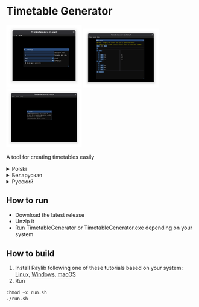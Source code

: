 # Timetable Generator

<p float="left">
  <img src="resources/screenshots/TimetableGenerator1.png" width="200" />
  <img src="resources/screenshots/TimetableGenerator2.png" width="200" /> 
  <img src="resources/screenshots/TimetableGenerator3.png" width="200" />
</p>

A tool for creating timetables easily

<details>
<summary>Polski</summary>

# Generator Planów Lekcji

Narzędzie do łatwego tworzenia planów lekcji

## Jak uruchomić

- Pobierz najnowszą wersję
- Rozpakuj plik
- Uruchom `TimetableGenerator` lub `TimetableGenerator.exe` w zależności od systemu

## Jak zbudować

1. Zainstaluj Raylib korzystając z jednego z tych poradników w zależności od systemu: [Linux](https://github.com/raysan5/raylib/wiki/Working-on-GNU-Linux), [Windows](https://github.com/raysan5/raylib/wiki/Working-on-Windows), [macOS](https://github.com/raysan5/raylib/wiki/Working-on-macOS)
1. Uruchom:
```
chmod +x run.sh
./run.sh
```

</details>

<details>
<summary>Беларуская</summary>

# Генератар Раскладу

Інструмент для лёгкага стварэння раскладаў

## Як запусціць

- Спампуйце апошнюю версію
- Распакуйце архіў
- Запусціце `TimetableGenerator` або `TimetableGenerator.exe` у залежнасці ад вашай сістэмы

## Як сабраць

1. Усталюйце Raylib, выкарыстоўваючы адзін з гэтых дапаможнікаў у залежнасці ад вашай сістэмы: [Linux](https://github.com/raysan5/raylib/wiki/Working-on-GNU-Linux), [Windows](https://github.com/raysan5/raylib/wiki/Working-on-Windows), [macOS](https://github.com/raysan5/raylib/wiki/Working-on-macOS)
1. Выканайце:
```
chmod +x run.sh
./run.sh
```

</details>

<details>
<summary>Русский</summary>

# Генератор Расписания

Инструмент для простого создания расписаний

## Как запустить

- Скачайте последнюю версию
- Распакуйте архив
- Запустите `TimetableGenerator` или `TimetableGenerator.exe` в зависимости от вашей системы

## Как собрать

1. Установите Raylib, следуя одному из этих руководств в зависимости от вашей системы: [Linux](https://github.com/raysan5/raylib/wiki/Working-on-GNU-Linux), [Windows](https://github.com/raysan5/raylib/wiki/Working-on-Windows), [macOS](https://github.com/raysan5/raylib/wiki/Working-on-macOS)
1. Выполните:
```
chmod +x run.sh
./run.sh
```

</details>

## How to run

- Download the latest release
- Unzip it
- Run TimetableGenerator or TimetableGenerator.exe depending on your system

## How to build

1. Install Raylib following one of these tutorials based on your system: [Linux](https://github.com/raysan5/raylib/wiki/Working-on-GNU-Linux), [Windows](https://github.com/raysan5/raylib/wiki/Working-on-Windows), [macOS](https://github.com/raysan5/raylib/wiki/Working-on-macOS)
1. Run
```
chmod +x run.sh
./run.sh
```
